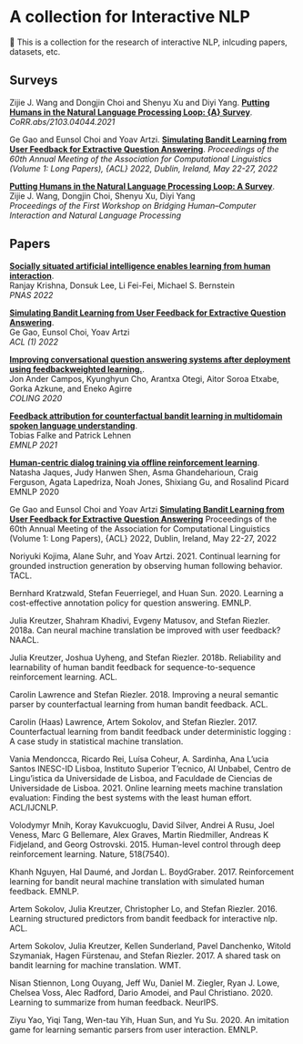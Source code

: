 # A collection for Interactive NLP

👋 This is a collection for the research of interactive NLP, inlcuding papers, datasets, etc.


## Surveys
Zijie J. Wang and Dongjin Choi and Shenyu Xu and Diyi Yang. [**Putting Humans in the Natural Language Processing Loop: {A} Survey**](https://arxiv.org/abs/2103.04044). _CoRR.abs/2103.04044.2021_ <br/>



Ge Gao and Eunsol Choi and Yoav Artzi. [**Simulating Bandit Learning from User Feedback for Extractive Question Answering**](https://doi.org/10.18653/v1/2022.acl-long.355). _Proceedings of the 60th Annual Meeting of the Association for Computational Linguistics (Volume 1: Long Papers), {ACL} 2022, Dublin, Ireland, May 22-27, 2022_ <br/>



[**Putting Humans in the Natural Language Processing Loop: A Survey**](https://aclanthology.org/2021.hcinlp-1.8.pdf). <br/> Zijie J. Wang, Dongjin Choi, Shenyu Xu, Diyi Yang <br/> _Proceedings of the First Workshop on Bridging Human–Computer Interaction and Natural Language Processing_ <br/>


## Papers
[**Socially situated artificial intelligence enables learning from human interaction**](https://www.pnas.org/doi/pdf/10.1073/pnas.2115730119). <br/> Ranjay Krishna, Donsuk Lee, Li Fei-Fei, Michael S. Bernstein <br/> _PNAS 2022_ <br/>

[**Simulating Bandit Learning from User Feedback for Extractive Question Answering**](https://aclanthology.org/2022.acl-long.355.pdf). <br/> Ge Gao, Eunsol Choi, Yoav Artzi <br/> _ACL (1) 2022_ <br/>

[**Improving conversational question answering systems after deployment using feedbackweighted learning.**](). <br/> Jon Ander Campos, Kyunghyun Cho, Arantxa Otegi,
Aitor Soroa Etxabe, Gorka Azkune, and Eneko Agirre <br/> _COLING 2020_ <br/>


[**Feedback attribution for counterfactual bandit learning in multidomain spoken language understanding**](). <br/> Tobias Falke and Patrick Lehnen <br/> _EMNLP 2021_ <br/> 

[**Human-centric dialog training via offline reinforcement learning**](). <br/> Natasha Jaques, Judy Hanwen Shen, Asma Ghandeharioun, Craig Ferguson, Agata Lapedriza, Noah
Jones, Shixiang Gu, and Rosalind Picard <br/> EMNLP 2020 <br/>


Ge Gao and Eunsol Choi and Yoav Artzi [**Simulating Bandit Learning from User Feedback for Extractive Question Answering**](https://doi.org/10.18653/v1/2022.acl-long.355) Proceedings of the 60th Annual Meeting of the Association for Computational Linguistics (Volume 1: Long Papers), {ACL} 2022, Dublin, Ireland, May 22-27, 2022


Noriyuki Kojima, Alane Suhr, and Yoav Artzi. 2021.
Continual learning for grounded instruction generation by observing human following behavior. TACL.


Bernhard Kratzwald, Stefan Feuerriegel, and Huan Sun.
2020. Learning a cost-effective annotation policy
for question answering. EMNLP.

Julia Kreutzer, Shahram Khadivi, Evgeny Matusov,
and Stefan Riezler. 2018a. Can neural machine translation be improved with user feedback?
NAACL.

Julia Kreutzer, Joshua Uyheng, and Stefan Riezler.
2018b. Reliability and learnability of human bandit
feedback for sequence-to-sequence reinforcement
learning. ACL.

Carolin Lawrence and Stefan Riezler. 2018. Improving
a neural semantic parser by counterfactual learning
from human bandit feedback. ACL.

Carolin (Haas) Lawrence, Artem Sokolov, and Stefan
Riezler. 2017. Counterfactual learning from bandit
feedback under deterministic logging : A case study
in statistical machine translation.

Vania Mendoncca, Ricardo Rei, Luísa Coheur,
A. Sardinha, Ana L’ucia Santos INESC-ID Lisboa,
Instituto Superior T’ecnico, AI Unbabel, Centro
de Lingu’istica da Universidade de Lisboa, and Faculdade de Ciencias de Universidade de Lisboa. 2021.
Online learning meets machine translation evaluation: Finding the best systems with the least human
effort. ACL/IJCNLP.

Volodymyr Mnih, Koray Kavukcuoglu, David Silver,
Andrei A Rusu, Joel Veness, Marc G Bellemare,
Alex Graves, Martin Riedmiller, Andreas K Fidjeland, and Georg Ostrovski. 2015. Human-level control through deep reinforcement learning. Nature,
518(7540).

Khanh Nguyen, Hal Daumé, and Jordan L. BoydGraber. 2017. Reinforcement learning for bandit
neural machine translation with simulated human
feedback. EMNLP.

Artem Sokolov, Julia Kreutzer, Christopher Lo, and
Stefan Riezler. 2016. Learning structured predictors
from bandit feedback for interactive nlp. ACL.

Artem Sokolov, Julia Kreutzer, Kellen Sunderland,
Pavel Danchenko, Witold Szymaniak, Hagen Fürstenau, and Stefan Riezler. 2017. A shared task on bandit learning for machine translation. WMT.

Nisan Stiennon, Long Ouyang, Jeff Wu, Daniel M.
Ziegler, Ryan J. Lowe, Chelsea Voss, Alec Radford,
Dario Amodei, and Paul Christiano. 2020. Learning
to summarize from human feedback. NeurIPS.

Ziyu Yao, Yiqi Tang, Wen-tau Yih, Huan Sun, and
Yu Su. 2020. An imitation game for learning semantic parsers from user interaction. EMNLP.









